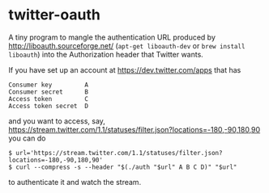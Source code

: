 twitter-oauth
=============

A tiny program to mangle the authentication URL produced by
http://liboauth.sourceforge.net/
(<code>apt-get liboauth-dev</code> or <code>brew install liboauth</code>)
into the Authorization header that Twitter wants.

If you have set up an account at
https://dev.twitter.com/apps
that has

    Consumer key         A
    Consumer secret      B
    Access token         C
    Access token secret  D

and you want to access, say,
https://stream.twitter.com/1.1/statuses/filter.json?locations=-180,-90,180,90
you can do

    $ url='https://stream.twitter.com/1.1/statuses/filter.json?locations=-180,-90,180,90'
    $ curl --compress -s --header "$(./auth "$url" A B C D)" "$url"

to authenticate it and watch the stream.
    
